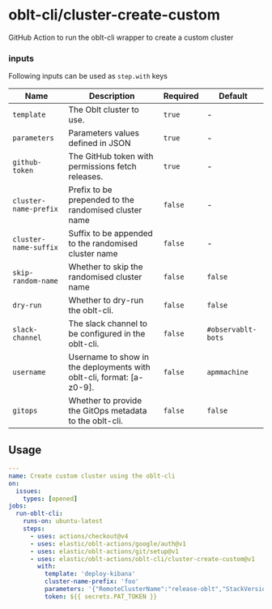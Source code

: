# oblt-cli/cluster-create-custom

GitHub Action to run the oblt-cli wrapper to create a custom cluster

### inputs

Following inputs can be used as `step.with` keys

| Name                  | Description                                                          | Required | Default            |
|-----------------------|----------------------------------------------------------------------|----------|--------------------|
| `template`            | The Oblt cluster to use.                                             | `true`   | -                  |
| `parameters`          | Parameters values defined in JSON                                    | `true`   | -                  |
| `github-token`        | The GitHub token with permissions fetch releases.                    | `true`   | -                  |
| `cluster-name-prefix` | Prefix to be prepended to the randomised cluster name                | `false`  | -                  |
| `cluster-name-suffix` | Suffix to be appended to the randomised cluster name                 | `false`  | -                  |
| `skip-random-name`    | Whether to skip the randomised cluster name                          | `false`  | `false`            |
| `dry-run`             | Whether to dry-run the oblt-cli.                                     | `false`  | `false`            |
| `slack-channel`       | The slack channel to be configured in the oblt-cli.                  | `false`  | `#observablt-bots` |
| `username`            | Username to show in the deployments with oblt-cli, format: [a-z0-9]. | `false`  | `apmmachine`       |
| `gitops`              | Whether to provide the GitOps metadata to the oblt-cli.              | `false`  | `false`            |

## Usage

```yaml
---
name: Create custom cluster using the oblt-cli
on:
  issues:
    types: [opened]
jobs:
  run-oblt-cli:
    runs-on: ubuntu-latest
    steps:
      - uses: actions/checkout@v4
      - uses: elastic/oblt-actions/google/auth@v1
      - uses: elastic/oblt-actions/git/setup@v1
      - uses: elastic/oblt-actions/oblt-cli/cluster-create-custom@v1
        with:
          template: 'deploy-kibana'
          cluster-name-prefix: 'foo'
          parameters: '{"RemoteClusterName":"release-oblt","StackVersion":"8.7.0","ElasticsearchDockerImage":"docker.elastic.co/observability-ci/elasticsearch-cloud-ess:8.7.0-046d305b","KibanaDockerImage":"docker.elastic.co/observability-ci/kibana-cloud:8.7.0-SNAPSHOT-87"}'
          token: ${{ secrets.PAT_TOKEN }}
```

